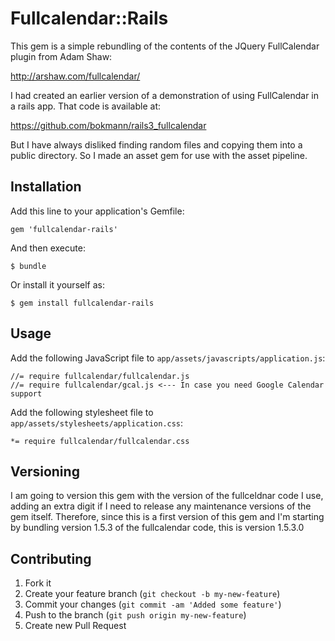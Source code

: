 # Fullcalendar::Rails

This gem is a simple rebundling of the contents of the JQuery FullCalendar plugin from Adam Shaw:

http://arshaw.com/fullcalendar/

I had created an earlier version of a demonstration of using FullCalendar in a rails app.  That code is available at:

https://github.com/bokmann/rails3_fullcalendar

But I have always disliked finding random files and copying them into a public directory.  So I made an asset gem for use with the asset pipeline.

## Installation

Add this line to your application's Gemfile:

    gem 'fullcalendar-rails'

And then execute:

    $ bundle

Or install it yourself as:

    $ gem install fullcalendar-rails

## Usage

Add the following JavaScript file to `app/assets/javascripts/application.js`:

    //= require fullcalendar/fullcalendar.js
    //= require fullcalendar/gcal.js <--- In case you need Google Calendar support

Add the following stylesheet file to `app/assets/stylesheets/application.css`:

    *= require fullcalendar/fullcalendar.css

## Versioning

I am going to version this gem with the version of the fullceldnar code I use, adding an extra digit if I need to release any maintenance versions of the gem itself.  Therefore, since this is a first version of this gem and I'm starting by bundling version 1.5.3 of the fullcalendar code, this is version 1.5.3.0

## Contributing

1. Fork it
2. Create your feature branch (`git checkout -b my-new-feature`)
3. Commit your changes (`git commit -am 'Added some feature'`)
4. Push to the branch (`git push origin my-new-feature`)
5. Create new Pull Request
